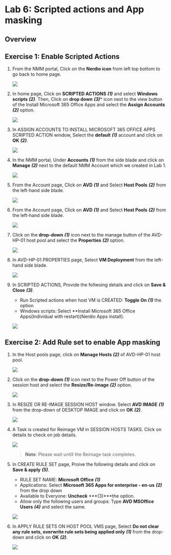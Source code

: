 # Lab 6: Scripted actions and App masking

## Overview



## Exercise 1: Enable Scripted Actions

1. From the NMM portal, Click on the **Nerdio icon** from left top bottom to go back to home page.

   ![](media/sa1.png)
      
1. In home page, Click on **SCRIPTED ACTIONS** ***(1)*** and select **Windows scripts** ***(2)***. Then, Click on **drop down** ***(3)**** icon next to the view button of the Install Microsoft 365 Office Apps and select the **Assign Accounts** ***(2)*** option.

   ![](media/sa2.png)
   
1. In ASSIGN ACCOUNTS TO INSTALL MICROSOFT 365 OFFICE APPS SCRIPTED ACTION window, Select the **default** ***(1)*** account and click on **OK** ***(2)***.

   ![](media/sa3.png)
   
1. In the NMM portal, Under **Accounts** ***(1)*** from the side blade and click on **Manage** ***(2)*** next to the default NMM Account which we created in Lab 1.

   ![](media/sa4.png)
   
1. From the Account page, Click on **AVD** ***(1)*** and Select **Host Pools** ***(2)*** from the left-hand side blade.

   ![](media/2s5.png)
   
   
1. From the Account page, Click on **AVD** ***(1)*** and Select **Host Pools** ***(2)*** from the left-hand side blade.

   ![](media/2s5.png)
   
1. Click on the **drop-down** ***(1)*** icon next to the manage button of the AVD-HP-01 host pool and select the **Properties** ***(2)*** option.

   ![](media/sa5.png)
   
1. In AVD-HP-01 PROPERTIES page, Select **VM Deployment** from the left-hand side blade.

   ![](media/sa6.png)
   
1. In SCRIPTED ACTIONS, Provide the follwoing details and click on **Save & Close** ***(3)***.

   - Run Scripted actions when host VM is CREATED: **Toggle On** ***(1)*** the option
   - Windows scripts: Select **Install Microsoft 365 Office Apps(Individual with restart)(Nerdio Apps install).

   ![](media/sa10.png)
   
## Exercise 2: Add Rule set to enable App masking
   
1. In the Host pools page, click on **Manage Hosts** ***(2)*** of AVD-HP-01 host pool.

   ![](media/2ss11.png)
   
1. Click on the **drop-down** ***(1)*** icon next to the Power Off button of the session host and select the **Resize/Re-image** ***(2)*** option.

   ![](media/sa6.png)
   
1. In RESIZE OR RE-IMAGE SESSION HOST window. Select **AVD IMAGE** ***(1)*** from the drop-down of DESKTOP IMAGE and click on **OK** ***(2)***.

   ![](media/sa7.png)
   
1. A Task is created for Reimage VM in SESSION HOSTS TASKS. Click on details to check on job details.

   ![](media/sa8.png)
   
   >**Note**: Please wait untill the Reimage task completes.

1. In CREATE RULE SET page, Proive the following details and click on **Save & apply** ***(5)***.

   - RULE SET NAME: **Microsoft Office** ***(1)***
   - Applications: Select **Microsoft 365 Apps for enterprise - en-us** ***(2)*** from the drop down
   - Available to Everyone: **Uncheck** ***(3)***the option.
   - Allow only the following users and groups: Type **AVD MSOffice Users** ***(4)*** and select the same.

   ![](media/sa12.png)
 
1. In APPLY RULE SETS ON HOST POOL VMS page, Select **Do not clear any rule sets, overwrite rule sets being applied only** ***(1)*** from the drop-down and click on **OK** ***(2)***.

   ![](media/sa13.png)


    
   
   

